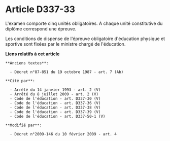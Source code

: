 # Article D337-33

L'examen comporte cinq unités obligatoires. A chaque unité constitutive du diplôme correspond une épreuve. 

Les conditions de dispense de l'épreuve obligatoire d'éducation physique et sportive sont fixées par le ministre chargé de
l'éducation.

**Liens relatifs à cet article**

	**Anciens textes**:

	  - Décret n°87-851 du 19 octobre 1987 - art. 7 (Ab)

	**Cité par**:

	  - Arrêté du 14 janvier 1993 - art. 2 (V)
	  - Arrêté du 8 juillet 2009 - art. 2 (V)
	  - Code de l'éducation - art. D337-30 (V)
	  - Code de l'éducation - art. D337-36 (V)
	  - Code de l'éducation - art. D337-38 (V)
	  - Code de l'éducation - art. D337-39 (V)
	  - Code de l'éducation - art. D337-50-1 (V)

	**Modifié par**:

	  - Décret n°2009-146 du 10 février 2009 - art. 4
